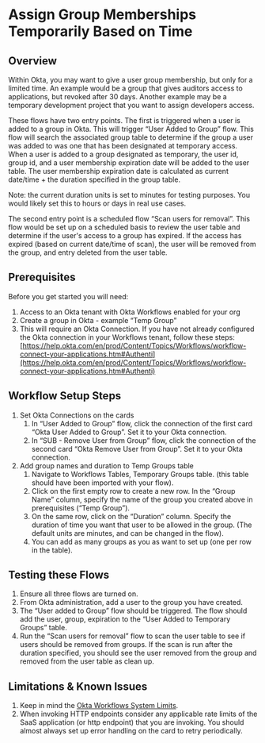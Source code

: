 
# Assign Group Memberships Temporarily Based on Time


## Overview

Within Okta, you may want to give a user group membership, but only for a limited time. An example would be a group that gives auditors access to applications, but revoked after 30 days.  Another example may be a temporary development project that you want to assign developers access.

These flows have two entry points. The first is triggered when a user is added to a group in Okta. This will trigger “User Added to Group” flow. This flow will search the associated group table to determine if the group a user was added to was one that has been designated at temporary access. When a user is added to a group designated as temporary, the user id, group id, and a user membership expiration date will be added to the user table. The user membership expiration date is calculated as current date/time + the duration specified in the group table. 

Note: the current duration units is set to minutes for testing purposes. You would likely set this to hours or days in real use cases.

The second entry point is a scheduled flow “Scan users for removal”. This flow would be set up on a scheduled basis to review the user table and determine if the user's access to a group has expired. If the access has expired (based on current date/time of scan), the user will be removed from the group, and entry deleted from the user table.


## Prerequisites

Before you get started you will need:
1. Access to an Okta tenant with Okta Workflows enabled for your org
2. Create a group in Okta - example “Temp Group”
3. This will require an Okta Connection. If you have not already configured the Okta connection in your Workflows tenant, follow these steps: [https://help.okta.com/en/prod/Content/Topics/Workflows/workflow-connect-your-applications.htm#Authenti](https://help.okta.com/en/prod/Content/Topics/Workflows/workflow-connect-your-applications.htm#Authenti)


## Workflow Setup Steps

1. Set Okta Connections on the cards
    1. In “User Added to Group” flow, click the connection of the first card “Okta User Added to Group”. Set it to your Okta connection.
    2. In “SUB - Remove User from Group” flow, click the connection of the second card “Okta Remove User from Group”. Set it to your Okta connection.
2. Add group names and duration to Temp Groups table
    1. Navigate to Workflows Tables, Temporary Groups table. (this table should have been imported with your flow).
    2. Click on the first empty row to create a new row. In the “Group Name” column, specify the name of the group you created above in prerequisites (“Temp Group”).
    3. On the same row, click on the “Duration” column. Specify the duration of time you want that user to be allowed in the group. (The default units are minutes, and can be changed in the flow).
    4. You can add as many groups as you as want to set up (one per row in the table).


## Testing these Flows

1. Ensure all three flows are turned on.
2. From Okta administration, add a user to the group you have created.
3. The “User added to Group” flow should be triggered. The flow should add the user, group, expiration to the “User Added to Temporary Groups” table.
4. Run the “Scan users for removal” flow to scan the user table to see if users should be removed from groups. If the scan is run after the duration specified, you should see the user removed from the group and removed from the user table as clean up.


## Limitations & Known Issues

1. Keep in mind the [Okta Workflows System Limits](https://help.okta.com/en/prod/Content/Topics/Workflows/workflows-system-limits.htm).
2. When invoking HTTP endpoints consider any applicable rate limits of the SaaS application (or http endpoint) that you are invoking. You should almost always set up error handling on the card to retry periodically.
